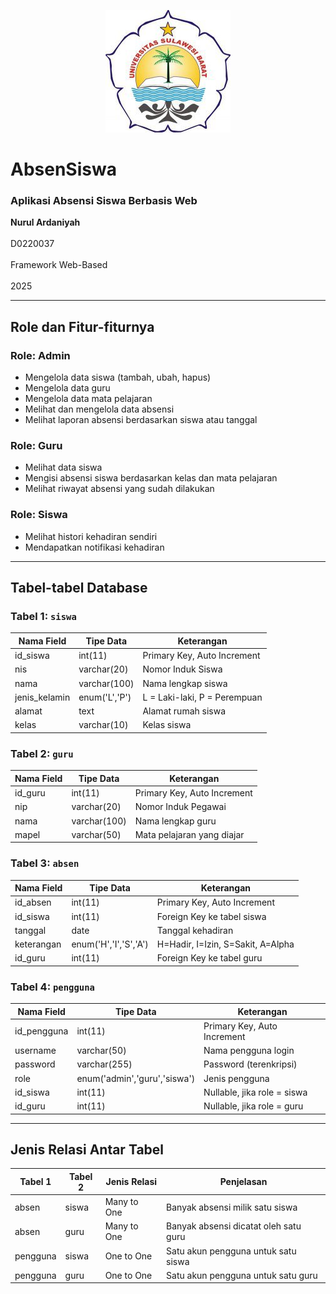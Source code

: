 <p align="center">
  <img src="logo.jpg" width="200" alt="Logo Aplikasi" />
</p>

<p align="center">

<h1>AbsenSiswa</h1>  
<h3>Aplikasi Absensi Siswa Berbasis Web</h3>  

<strong>Nurul Ardaniyah</strong><br/>  
D0220037<br/>  
Framework Web-Based<br/>  
2025

</p>

---

## Role dan Fitur-fiturnya

### Role: Admin
- Mengelola data siswa (tambah, ubah, hapus)  
- Mengelola data guru  
- Mengelola data mata pelajaran  
- Melihat dan mengelola data absensi  
- Melihat laporan absensi berdasarkan siswa atau tanggal  

### Role: Guru
- Melihat data siswa  
- Mengisi absensi siswa berdasarkan kelas dan mata pelajaran  
- Melihat riwayat absensi yang sudah dilakukan  

### Role: Siswa
- Melihat histori kehadiran sendiri  
- Mendapatkan notifikasi kehadiran  

---

## Tabel-tabel Database

### Tabel 1: `siswa`

| Nama Field     | Tipe Data     | Keterangan                      |
|----------------|---------------|----------------------------------|
| id_siswa       | int(11)       | Primary Key, Auto Increment     |
| nis            | varchar(20)   | Nomor Induk Siswa               |
| nama           | varchar(100)  | Nama lengkap siswa              |
| jenis_kelamin  | enum('L','P') | L = Laki-laki, P = Perempuan    |
| alamat         | text          | Alamat rumah siswa              |
| kelas          | varchar(10)   | Kelas siswa                     |

### Tabel 2: `guru`

| Nama Field | Tipe Data     | Keterangan                  |
|------------|---------------|------------------------------|
| id_guru    | int(11)       | Primary Key, Auto Increment |
| nip        | varchar(20)   | Nomor Induk Pegawai         |
| nama       | varchar(100)  | Nama lengkap guru           |
| mapel      | varchar(50)   | Mata pelajaran yang diajar  |

### Tabel 3: `absen`

| Nama Field  | Tipe Data       | Keterangan                        |
|-------------|------------------|------------------------------------|
| id_absen    | int(11)          | Primary Key, Auto Increment       |
| id_siswa    | int(11)          | Foreign Key ke tabel siswa        |
| tanggal     | date             | Tanggal kehadiran                 |
| keterangan  | enum('H','I','S','A') | H=Hadir, I=Izin, S=Sakit, A=Alpha |
| id_guru     | int(11)          | Foreign Key ke tabel guru         |

### Tabel 4: `pengguna`

| Nama Field  | Tipe Data     | Keterangan                          |
|-------------|---------------|--------------------------------------|
| id_pengguna | int(11)       | Primary Key, Auto Increment         |
| username    | varchar(50)   | Nama pengguna login                 |
| password    | varchar(255)  | Password (terenkripsi)              |
| role        | enum('admin','guru','siswa') | Jenis pengguna     |
| id_siswa    | int(11)       | Nullable, jika role = siswa         |
| id_guru     | int(11)       | Nullable, jika role = guru          |

---

## Jenis Relasi Antar Tabel

| Tabel 1   | Tabel 2 | Jenis Relasi | Penjelasan                                   |
|-----------|---------|--------------|-----------------------------------------------|
| absen     | siswa   | Many to One  | Banyak absensi milik satu siswa              |
| absen     | guru    | Many to One  | Banyak absensi dicatat oleh satu guru        |
| pengguna  | siswa   | One to One   | Satu akun pengguna untuk satu siswa          |
| pengguna  | guru    | One to One   | Satu akun pengguna untuk satu guru           |
